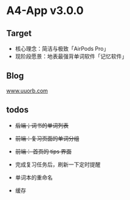 # A4-App v3.0.0

## Target

- 核心理念：简洁与极致「AirPods Pro」
- 现阶段愿景：地表最强背单词软件「记忆软件」
 
## Blog

www.uuorb.com

## todos

- ~~后端；词书的单词列表~~
- ~~前端：复习页面的单词分组~~
- ~~前端： 首页的 tips 界面~~

- 完成复习任务后，刷新一下定时提醒
- 单词本的重命名
- 缓存